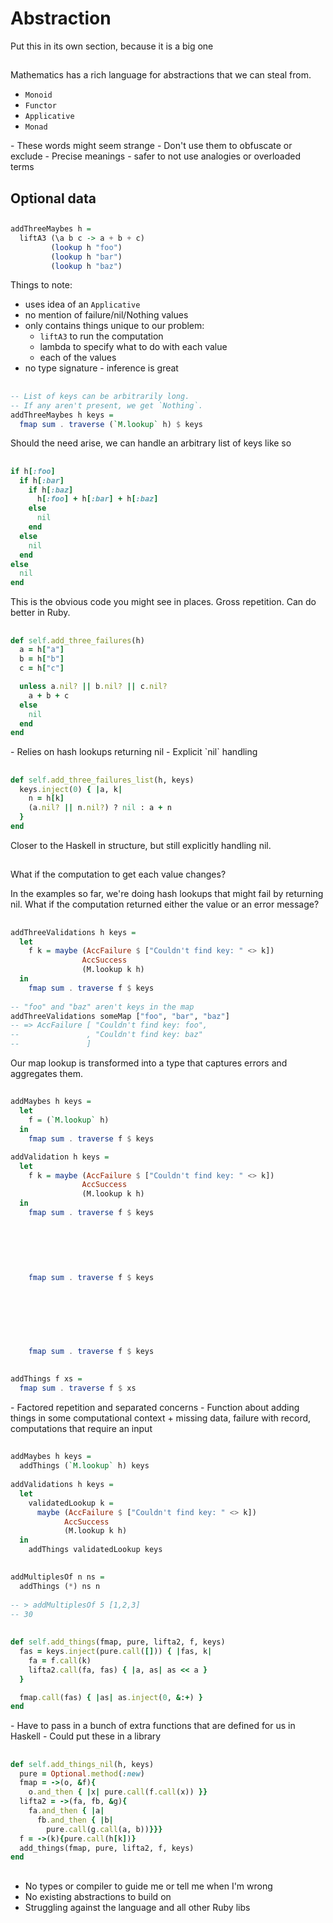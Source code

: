 # Abstraction

<div class="notes">
Put this in its own section, because it is a big one
</div>

##

Mathematics has a rich language for abstractions that we can steal from.

- `Monoid`
- `Functor`
- `Applicative`
- `Monad`

<div class="notes">
- These words might seem strange
- Don't use them to obfuscate or exclude
- Precise meanings - safer to not use analogies or overloaded terms
</div>

## Optional data

##

```haskell
addThreeMaybes h =
  liftA3 (\a b c -> a + b + c)
         (lookup h "foo")
         (lookup h "bar")
         (lookup h "baz")
```

<div class="notes">
Things to note:

- uses idea of an `Applicative`
- no mention of failure/nil/Nothing values
- only contains things unique to our problem:
   + `liftA3` to run the computation
   + lambda to specify what to do with each value
   + each of the values
- no type signature - inference is great
</div>

##

```haskell
-- List of keys can be arbitrarily long.
-- If any aren't present, we get `Nothing`.
addThreeMaybes h keys =
  fmap sum . traverse (`M.lookup` h) $ keys
```

<div class="notes">
Should the need arise, we can handle an arbitrary list of keys like so
</div>

##

```ruby
if h[:foo]
  if h[:bar]
    if h[:baz]
      h[:foo] + h[:bar] + h[:baz]
    else
      nil
    end
  else
    nil
  end
else
  nil
end
```

<div class="notes">
This is the obvious code you might see in places.
Gross repetition.
Can do better in Ruby.
</div>

##

```ruby
def self.add_three_failures(h)
  a = h["a"]
  b = h["b"]
  c = h["c"]

  unless a.nil? || b.nil? || c.nil?
    a + b + c
  else
    nil
  end
end
```

<div class="notes">
- Relies on hash lookups returning nil
- Explicit `nil` handling
</div>

##

```ruby
def self.add_three_failures_list(h, keys)
  keys.inject(0) { |a, k|
    n = h[k]
    (a.nil? || n.nil?) ? nil : a + n
  }
end
```

<div class="notes">
Closer to the Haskell in structure, but still explicitly handling nil.
</div>

##

What if the computation to get each value changes?

<div class="notes">
In the examples so far, we're doing hash lookups that might fail by returning nil.
What if the computation returned either the value or an error message?
</div>

##

```haskell
addThreeValidations h keys =
  let
    f k = maybe (AccFailure $ ["Couldn't find key: " <> k])
                AccSuccess
                (M.lookup k h)
  in
    fmap sum . traverse f $ keys
    
-- "foo" and "baz" aren't keys in the map
addThreeValidations someMap ["foo", "bar", "baz"]
-- => AccFailure [ "Couldn't find key: foo",
--               , "Couldn't find key: baz"
--               ]
```

<div class="notes">
Our map lookup is transformed into a type that captures
errors and aggregates them.
</div>

##

```haskell
addMaybes h keys =
  let
    f = (`M.lookup` h)
  in
    fmap sum . traverse f $ keys

addValidation h keys =
  let
    f k = maybe (AccFailure $ ["Couldn't find key: " <> k])
                AccSuccess
                (M.lookup k h)
  in
    fmap sum . traverse f $ keys
```

##

```haskell
                  
     
                      
    
    fmap sum . traverse f $ keys

                      
     
                                                           
                          
                              
    
    fmap sum . traverse f $ keys
```

##

```haskell
addThings f xs =
  fmap sum . traverse f $ xs
```

<div class="notes">
- Factored repetition and separated concerns
- Function about adding things in some computational context
   + missing data, failure with record, computations that require an input
</div>

##

```haskell
addMaybes h keys =
  addThings (`M.lookup` h) keys
  
addValidations h keys =
  let
    validatedLookup k =
      maybe (AccFailure $ ["Couldn't find key: " <> k])
            AccSuccess
            (M.lookup k h)
  in
    addThings validatedLookup keys
```
 
##
 
```haskell
addMultiplesOf n ns =
  addThings (*) ns n
  
-- > addMultiplesOf 5 [1,2,3]
-- 30
```

##

```ruby
def self.add_things(fmap, pure, lifta2, f, keys)
  fas = keys.inject(pure.call([])) { |fas, k|
    fa = f.call(k)
    lifta2.call(fa, fas) { |a, as| as << a }
  }

  fmap.call(fas) { |as| as.inject(0, &:+) }
end
```

<div class="notes">
- Have to pass in a bunch of extra functions that are defined for us in Haskell
- Could put these in a library
</div>

##

```ruby
def self.add_things_nil(h, keys)
  pure = Optional.method(:new)
  fmap = ->(o, &f){
    o.and_then { |x| pure.call(f.call(x)) }}
  lifta2 = ->(fa, fb, &g){
    fa.and_then { |a|
      fb.and_then { |b|
        pure.call(g.call(a, b))}}}
  f = ->(k){pure.call(h[k])}
  add_things(fmap, pure, lifta2, f, keys)
end
```

##

- No types or compiler to guide me or tell me when I'm wrong
- No existing abstractions to build on
- Struggling against the language and all other Ruby libs

